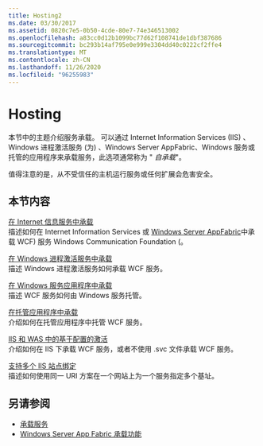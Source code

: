 ```yaml
---
title: Hosting2
ms.date: 03/30/2017
ms.assetid: 0820c7e5-0b50-4cde-80e7-74e346513002
ms.openlocfilehash: a83cc0d12b1099bc77d62f108741de1dbf387686
ms.sourcegitcommit: bc293b14af795e0e999e3304dd40c0222cf2ffe4
ms.translationtype: MT
ms.contentlocale: zh-CN
ms.lasthandoff: 11/26/2020
ms.locfileid: "96255983"
---
```

# <a name="hosting"></a>Hosting

本节中的主题介绍服务承载。 可以通过 Internet Information Services (IIS) 、Windows 进程激活服务 (为) 、Windows Server AppFabric、Windows 服务或托管的应用程序来承载服务，此选项通常称为 " *自承载*"。  
  
 值得注意的是，从不受信任的主机运行服务或任何扩展会危害安全。  
  
## <a name="in-this-section"></a>本节内容  

 [在 Internet 信息服务中承载](hosting-in-internet-information-services.md)  
 描述如何在 Internet Information Services 或 [Windows Server AppFabric](/previous-versions/appfabric/ff384253(v=azure.10))中承载 WCF) 服务 Windows Communication Foundation (。  
  
 [在 Windows 进程激活服务中承载](hosting-in-windows-process-activation-service.md)  
 描述 Windows 进程激活服务如何承载 WCF 服务。  
  
 [在 Windows 服务应用程序中承载](hosting-in-a-windows-service-application.md)  
 描述 WCF 服务如何由 Windows 服务托管。  
  
 [在托管应用程序中承载](hosting-in-a-managed-application.md)  
 介绍如何在托管应用程序中托管 WCF 服务。  
  
 [IIS 和 WAS 中的基于配置的激活](configuration-based-activation-in-iis-and-was.md)  
 介绍如何在 IIS 下承载 WCF 服务，或者不使用 .svc 文件承载 WCF 服务。  
  
 [支持多个 IIS 站点绑定](supporting-multiple-iis-site-bindings.md)  
 描述如何使用同一 URI 方案在一个网站上为一个服务指定多个基址。  
  
## <a name="see-also"></a>另请参阅

- [承载服务](../hosting-services.md)
- [Windows Server App Fabric 承载功能](/previous-versions/appfabric/ee677189(v=azure.10))
